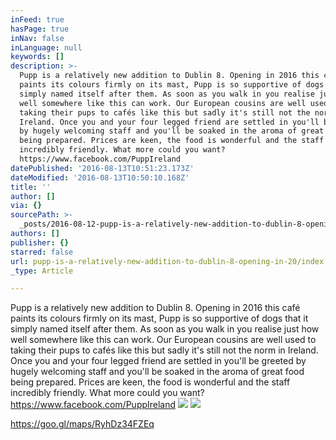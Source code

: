 ```yaml
---
inFeed: true
hasPage: true
inNav: false
inLanguage: null
keywords: []
description: >-
  Pupp is a relatively new addition to Dublin 8. Opening in 2016 this café
  paints its colours firmly on its mast, Pupp is so supportive of dogs that it
  simply named itself after them. As soon as you walk in you realise just how
  well somewhere like this can work. Our European cousins are well used to
  taking their pups to cafés like this but sadly it's still not the norm in
  Ireland. Once you and your four legged friend are settled in you'll be greeted
  by hugely welcoming staff and you'll be soaked in the aroma of great food
  being prepared. Prices are keen, the food is wonderful and the staff
  incredibly friendly. What more could you want?
  https://www.facebook.com/PuppIreland
datePublished: '2016-08-13T10:51:23.173Z'
dateModified: '2016-08-13T10:50:10.168Z'
title: ''
author: []
via: {}
sourcePath: >-
  _posts/2016-08-12-pupp-is-a-relatively-new-addition-to-dublin-8-opening-in-20.md
authors: []
publisher: {}
starred: false
url: pupp-is-a-relatively-new-addition-to-dublin-8-opening-in-20/index.html
_type: Article

---
```

Pupp is a relatively new addition to Dublin 8\. Opening in 2016 this café paints its colours firmly on its mast, Pupp is so supportive of dogs that it simply named itself after them. As soon as you walk in you realise just how well somewhere like this can work. Our European cousins are well used to taking their pups to cafés like this but sadly it's still not the norm in Ireland. Once you and your four legged friend are settled in you'll be greeted by hugely welcoming staff and you'll be soaked in the aroma of great food being prepared. Prices are keen, the food is wonderful and the staff incredibly friendly. What more could you want?  
https://www.facebook.com/PuppIreland
![](https://the-grid-user-content.s3-us-west-2.amazonaws.com/89f2a0f3-32cd-4044-808b-ec80bb78a288.jpg)
![](https://the-grid-user-content.s3-us-west-2.amazonaws.com/a8e2f86f-cba2-4181-90bb-2c5f9ab7068f.png)

https://goo.gl/maps/RyhDz34FZEq